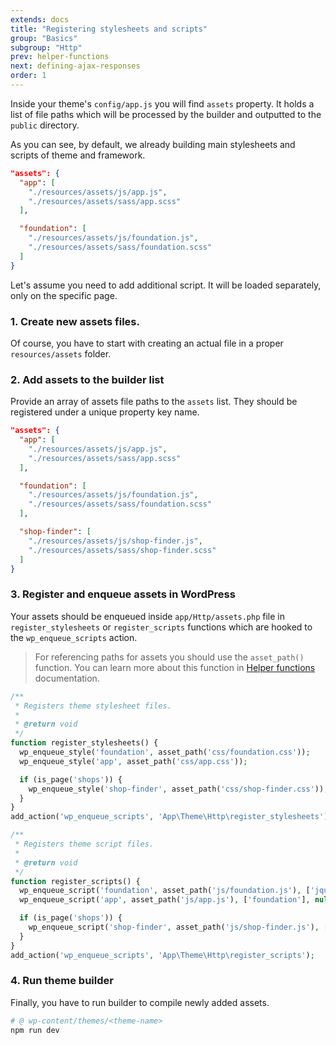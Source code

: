 ```yaml
---
extends: docs
title: "Registering stylesheets and scripts"
group: "Basics"
subgroup: "Http"
prev: helper-functions
next: defining-ajax-responses
order: 1
---
```


Inside your theme's `config/app.js` you will find `assets` property. It holds a list of file paths which will be processed by the builder and outputted to the `public` directory.

As you can see, by default, we already building main stylesheets and scripts of theme and framework.

```json
"assets": {
  "app": [
    "./resources/assets/js/app.js",
    "./resources/assets/sass/app.scss"
  ],

  "foundation": [
    "./resources/assets/js/foundation.js",
    "./resources/assets/sass/foundation.scss"
  ]
}
```

Let's assume you need to add additional script. It will be loaded separately, only on the specific page.

### 1. Create new assets files.

Of course, you have to start with creating an actual file in a proper `resources/assets` folder.

### 2. Add assets to the builder list

Provide an array of assets file paths to the `assets` list. They should be registered under a unique property key name.

```json
"assets": {
  "app": [
    "./resources/assets/js/app.js",
    "./resources/assets/sass/app.scss"
  ],

  "foundation": [
    "./resources/assets/js/foundation.js",
    "./resources/assets/sass/foundation.scss"
  ],

  "shop-finder": [
    "./resources/assets/js/shop-finder.js",
    "./resources/assets/sass/shop-finder.scss"
  ]
}
```

### 3. Register and enqueue assets in WordPress

Your assets should be enqueued inside `app/Http/assets.php` file in `register_stylesheets` or `register_scripts` functions which are hooked to the `wp_enqueue_scripts` action.

> For referencing paths for assets you should use the `asset_path()` function. You can learn more about this function in [Helper functions](/docs/helper-functions/) documentation.

```php
/**
 * Registers theme stylesheet files.
 *
 * @return void
 */
function register_stylesheets() {
  wp_enqueue_style('foundation', asset_path('css/foundation.css'));
  wp_enqueue_style('app', asset_path('css/app.css'));

  if (is_page('shops')) {
    wp_enqueue_style('shop-finder', asset_path('css/shop-finder.css'));
  }
}
add_action('wp_enqueue_scripts', 'App\Theme\Http\register_stylesheets');
```

```php
/**
 * Registers theme script files.
 *
 * @return void
 */
function register_scripts() {
  wp_enqueue_script('foundation', asset_path('js/foundation.js'), ['jquery'], null, true);
  wp_enqueue_script('app', asset_path('js/app.js'), ['foundation'], null, true);

  if (is_page('shops')) {
    wp_enqueue_script('shop-finder', asset_path('js/shop-finder.js'), ['jquery'], null, true);
  }
}
add_action('wp_enqueue_scripts', 'App\Theme\Http\register_scripts');
```

### 4. Run theme builder

Finally, you have to run builder to compile newly added assets.

```bash
# @ wp-content/themes/<theme-name>
npm run dev
```
